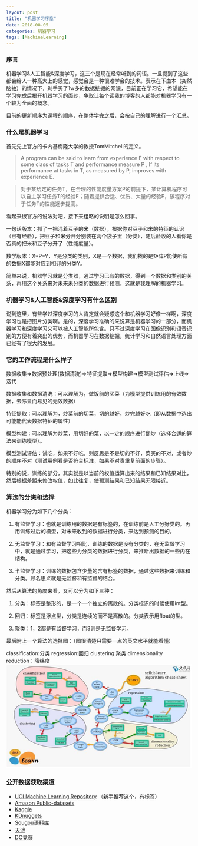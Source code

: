 ```yaml
---
layout: post
title: "机器学习序章"
date: 2018-08-05
categories: 机器学习
tags: [MachineLearning]
---
```

### 序言
机器学习&人工智能&深度学习，这三个是现在经常听到的词语。一旦提到了这些都会给人一种高大上的感觉，感觉会是一种很难学会的技术。表示在下血本（突然脑抽）的情况下，剁手买了1w多的数据挖掘的网课，目前正在学习它，希望能在学习完成后揭开机器学习的面纱，争取让每个读我的博客的人都能对机器学习有一个较为全面的概念。

目前的更新顺序为课程的顺序，在整体学完之后，会按自己的理解进行一个汇总。

### 什么是机器学习

首先先上官方的卡内基梅隆大学的教授TomMitchell的定义。
> A program can be said to learn from experience E with respect to some class of tasks T and performance measure P , If its performance at tasks in T, as measured by P, improves with experience E.

> 对于某给定的任务T，在合理的性能度量方案P的前提下，某计算机程序可以自主学习任务T的经验E；随着提供合适、优质、大量的经验E，该程序对于任务T的性能逐步提高。

看起来很官方的说法对吧，接下来粗略的说明是怎么回事。

一句话版本：抓了一把混着豆子的米（数据），根据你对豆子和米的特征的认识（已有经验），把豆子和米分开分别装在两个袋子里（分类），随后验收的人看你是否真的把米和豆子分开了（性能度量）。

数学版本：X\*P=Y，Y是分类的类别，X是一个数据，我们找的是矩阵P能使所有的数据X都能对应到相迎的分类Y。

简单来说，机器学习就是分类器，通过学习已有的数据，得到一个数据和类别的关系，再用这个关系来对未来未分类的数据进行预测，这就是我理解的机器学习。

###  机器学习&人工智能&深度学习有什么区别

说到这里，有些学过深度学习的人肯定就会疑惑这个和机器学习好像一样啊，深度学习也是把图片分类啊。是的，深度学习准确的来说算是机器学习的一部分，而机器学习和深度学习又可以被人工智能所包含。只不过深度学习在图像识别和语音识别的方便有着突出的优势，而机器学习在数据挖掘，统计学习和自然语言处理方面已经有了很大的发展。

### 它的工作流程是什么样子

数据收集=\>数据预处理(数据清洗)=\>特征提取=\>模型构建=\>模型测试评估=\>上线=\>迭代

数据收集和数据清洗：可以理解为，做饭前的买菜（为模型提供训练用的有效数据，去除显而易见的无效数据）

特征提取：可以理解为，炒菜前的切菜，切的越好，炒完越好吃（即从数据中选出可能能代表数据特征的属性）

模型构建：可以理解为炒菜，用切好的菜，以一定的顺序进行翻炒（选择合适的算法来训练模型）。

模型测试评估：试吃，如果不好吃，则反思是不是切的不好，菜买的不对，或者炒的顺序不对（测试用例看是否符合标准，如果不对责重复前面的步骤）。



特别的说，训练的部分，其实就是以当前的权值运算出来的结果和已知结果对比，然后根据差距来修改权值，如此往复，使预测结果和已知结果无限接近。

### 算法的分类和选择

机器学习分为如下几个分类：

1. 有监督学习：也就是训练用的数据是有标签的，在训练前是人工分好类的。再用训练过后的模型，对未来收到的数据进行分类，来达到预测的目的。

2. 无监督学习：和有监督学习相比，训练的数据是没有分类的，在无监督学习中，就是通过学习，把这些为分类的数据进行分类，来推断出数据的一些内在结构。

3. 半监督学习：训练的数据包含少量的含有标签的数据，通过这些数据来训练和分类。顾名思义就是无监督和有监督的结合。

然后从算法的角度来看，又可以分为如下三种：

1. 分类：标签是整形的，是一个一个独立的离散的。分类标识的时候使用int型。

2. 回归：标签是浮点型，分类是连续的而不是离散的。分类表示用float的型。

3. 聚类：1，2都是有监督学习，而3则是无监督学习。



最后附上一个算法的选择图：（图很清楚只需要一点的英文水平就能看懂）

classification:分类 
regression:回归 
clustering:聚类 
dimensionality reduction：降纬度
![](/assets/images/blog/20180805-MachineLearningPreface/page1.jpeg)

### 公开数据获取渠道

- [UCI Machine Learning Repository](http://archive.ics.uci.edu/ml/datasets.html) （新手推荐这个，有标签）
- [Amazon Public-datasets](https://aws.amazon.com/cn/public-datasets/%20)
- [Kaggle](https://www.kaggle.com/competitions%20)
- [KDnuggets](http://www.kdnuggets.com/datasets/index.html%20)
- [Sougou语料库](http://www.sogou.com/labs/resource/list_pingce.php)
- [天池](https://tianchi.aliyun.com/datalab/index.htm%20)
- [DC竞赛](http://www.pkbigdata.com/common/cmptIndex.html)




